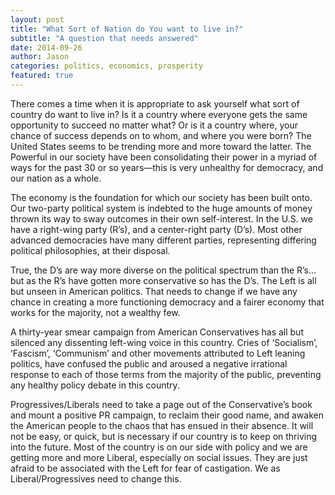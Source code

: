 ```yaml
---
layout: post
title: "What Sort of Nation do You want to live in?"
subtitle: "A question that needs answered"
date: 2014-09-26
author: Jason
categories: politics, economics, prosperity
featured: true
---
```


There comes a time when it is appropriate to ask yourself what sort of country do want to live in? Is it a country where everyone gets the same opportunity to succeed no matter what? Or is it a country where, your chance of success depends on to whom, and where you were born?  The United States seems to be trending more and more toward the latter. The Powerful in our society have been consolidating their power in a myriad of ways for the past 30 or so years—this is very unhealthy for democracy, and our nation as a whole.

The economy is the foundation for which our society has been built onto.  Our two-party political system is indebted to the huge amounts of money thrown its way to sway outcomes in their own self-interest. In the U.S. we have a right-wing party (R’s), and a center-right party (D’s). Most other advanced democracies have many different parties, representing differing political philosophies, at their disposal.

True, the D’s are way more diverse on the political spectrum than the R’s…but as the R’s have gotten more conservative so has the D’s.  The Left is all but unseen in American politics. That needs to change if we have any chance in creating a more functioning democracy and a fairer economy that works for the majority, not a wealthy few.

A thirty-year smear campaign from American Conservatives has all but silenced any dissenting left-wing voice in this country. Cries of ‘Socialism’, ‘Fascism’, ‘Communism’ and other movements attributed to Left leaning politics, have confused the public and aroused a negative irrational response to each of those terms from the majority of the public, preventing any healthy policy debate in this country.

Progressives/Liberals need to take a page out of the Conservative’s book and mount a positive PR campaign, to reclaim their good name, and awaken the American people to the chaos that has ensued in their absence. It will not be easy, or quick, but is necessary if our country is to keep on thriving into the future. Most of the country is on our side with policy and we are getting more and more Liberal, especially on social issues. They are just afraid to be associated with the Left for fear of castigation. We as Liberal/Progressives need to change this.

